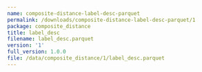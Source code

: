 ```yaml
---
name: composite-distance-label-desc-parquet
permalink: /downloads/composite-distance-label-desc-parquet/1
package: composite_distance
title: label_desc
filename: label_desc.parquet
version: '1'
full_version: 1.0.0
file: /data/composite_distance/1/label_desc.parquet
---
```

